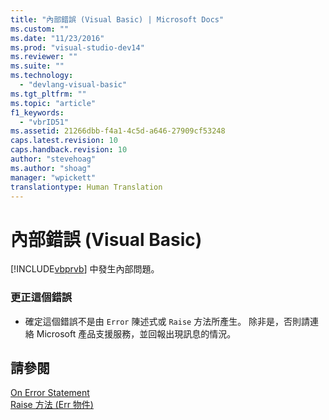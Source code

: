 ```yaml
---
title: "內部錯誤 (Visual Basic) | Microsoft Docs"
ms.custom: ""
ms.date: "11/23/2016"
ms.prod: "visual-studio-dev14"
ms.reviewer: ""
ms.suite: ""
ms.technology: 
  - "devlang-visual-basic"
ms.tgt_pltfrm: ""
ms.topic: "article"
f1_keywords: 
  - "vbrID51"
ms.assetid: 21266dbb-f4a1-4c5d-a646-27909cf53248
caps.latest.revision: 10
caps.handback.revision: 10
author: "stevehoag"
ms.author: "shoag"
manager: "wpickett"
translationtype: Human Translation
---
```

# 內部錯誤 (Visual Basic)
[!INCLUDE[vbprvb](../../csharp/programming-guide/concepts/linq/includes/vbprvb_md.md)] 中發生內部問題。  
  
### 更正這個錯誤  
  
-   確定這個錯誤不是由 `Error` 陳述式或 `Raise` 方法所產生。 除非是，否則請連絡 Microsoft 產品支援服務，並回報出現訊息的情況。  
  
## 請參閱  
 [On Error Statement](../../visual-basic/language-reference/statements/on-error-statement.md)   
 [Raise 方法 \(Err 物件\)](http://msdn.microsoft.com/zh-tw/80ffe307-57f1-4ef5-92d7-8ae7b6ec3f42)